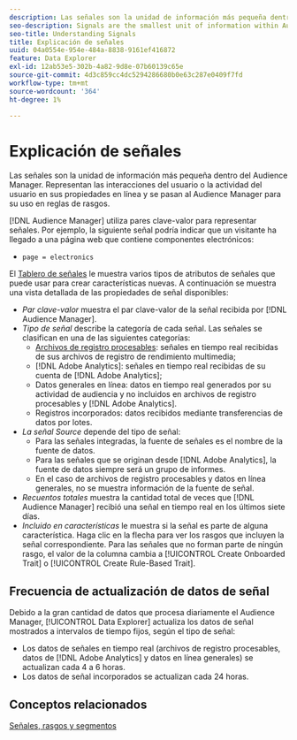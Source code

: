 ```yaml
---
description: Las señales son la unidad de información más pequeña dentro del Audience Manager. Representan las interacciones del usuario o la actividad del usuario en sus propiedades en línea y se pasan al Audience Manager para su uso en reglas de rasgos.
seo-description: Signals are the smallest unit of information within Audience Manager. They represent user interactions or user activity on your online properties, and get passed on to Audience Manager to be used in trait rules.
seo-title: Understanding Signals
title: Explicación de señales
uuid: 04a0554e-954e-484a-8838-9161ef416872
feature: Data Explorer
exl-id: 12ab53e5-302b-4a82-9d8e-07b60139c65e
source-git-commit: 4d3c859cc4dc5294286680b0e63c287e0409f7fd
workflow-type: tm+mt
source-wordcount: '364'
ht-degree: 1%

---
```


# Explicación de señales

Las señales son la unidad de información más pequeña dentro del Audience Manager. Representan las interacciones del usuario o la actividad del usuario en sus propiedades en línea y se pasan al Audience Manager para su uso en reglas de rasgos.

[!DNL Audience Manager] utiliza pares clave-valor para representar señales. Por ejemplo, la siguiente señal podría indicar que un visitante ha llegado a una página web que contiene componentes electrónicos:

* `page = electronics`

El [Tablero de señales](../../features/data-explorer/data-explorer-signals-dashboard.md) le muestra varios tipos de atributos de señales que puede usar para crear características nuevas. A continuación se muestra una vista detallada de las propiedades de señal disponibles:

* *Par clave-valor* muestra el par clave-valor de la señal recibida por [!DNL Audience Manager].
* *Tipo de señal* describe la categoría de cada señal. Las señales se clasifican en una de las siguientes categorías:
   * [Archivos de registro procesables](/help/using/integration/media-data-integration/actionable-log-files.md): señales en tiempo real recibidas de sus archivos de registro de rendimiento multimedia;
   * [!DNL Adobe Analytics]: señales en tiempo real recibidas de su cuenta de [!DNL Adobe Analytics];
   * Datos generales en línea: datos en tiempo real generados por su actividad de audiencia y no incluidos en archivos de registro procesables y [!DNL Adobe Analytics].
   * Registros incorporados: datos recibidos mediante transferencias de datos por lotes.
* *La señal Source* depende del tipo de señal:
   * Para las señales integradas, la fuente de señales es el nombre de la fuente de datos.
   * Para las señales que se originan desde [!DNL Adobe Analytics], la fuente de datos siempre será un grupo de informes.
   * En el caso de archivos de registro procesables y datos en línea generales, no se muestra información de la fuente de señal.
* *Recuentos totales* muestra la cantidad total de veces que [!DNL Audience Manager] recibió una señal en tiempo real en los últimos siete días.
* *Incluido en características* le muestra si la señal es parte de alguna característica. Haga clic en la flecha para ver los rasgos que incluyen la señal correspondiente. Para las señales que no forman parte de ningún rasgo, el valor de la columna cambia a [!UICONTROL Create Onboarded Trait] o [!UICONTROL Create Rule-Based Trait].

## Frecuencia de actualización de datos de señal

Debido a la gran cantidad de datos que procesa diariamente el Audience Manager, [!UICONTROL Data Explorer] actualiza los datos de señal mostrados a intervalos de tiempo fijos, según el tipo de señal:

* Los datos de señales en tiempo real (archivos de registro procesables, datos de [!DNL Adobe Analytics] y datos en línea generales) se actualizan cada 4 a 6 horas.
* Los datos de señal incorporados se actualizan cada 24 horas.

## Conceptos relacionados

[Señales, rasgos y segmentos](/help/using/reference/signal-trait-segment.md)
